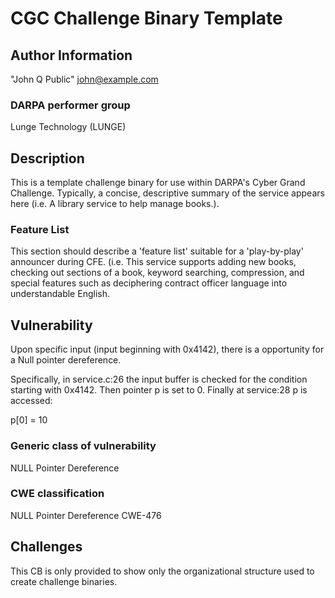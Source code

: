 # CGC Challenge Binary Template

## Author Information

"John Q Public" <john@example.com>

### DARPA performer group
Lunge Technology (LUNGE)

## Description

This is a template challenge binary for use within DARPA's Cyber Grand Challenge.  Typically, a concise, descriptive summary of the service appears here (i.e. A library service to help manage books.).

### Feature List

This section should describe a 'feature list' suitable for a 'play-by-play' announcer during CFE.  (i.e.  This service supports adding new books, checking out sections of a book, keyword searching, compression, and special features such as deciphering contract officer language into understandable English.

## Vulnerability
Upon specific input (input beginning with 0x4142), there is a opportunity for a Null pointer dereference.

Specifically, in service.c:26 the input buffer is checked for the condition starting with 0x4142.  Then pointer  p is set to 0.  Finally at service:28 p is accessed:

p[0] = 10

### Generic class of vulnerability
NULL Pointer Dereference

### CWE classification
NULL Pointer Dereference
CWE-476

## Challenges

This CB is only provided to show only the organizational structure used to create challenge binaries.
